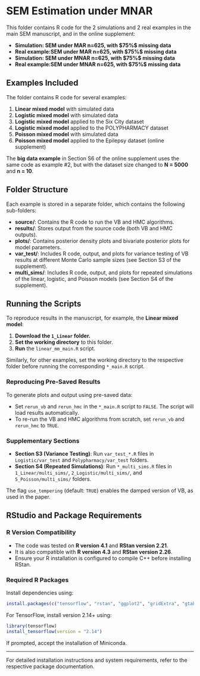 # SEM Estimation under MNAR

This folder contains R code for the 2 simulations and 2 real examples in the main SEM manuscript, and in the online supplement:

- **Simulation: SEM under MAR n=625, with $75%\$ missing data**
- **Real example:SEM under MAR n=625, with $75%\$ missing data**
-  **Simulation: SEM under MNAR n=625, with $75%\$ missing data**
- **Real example:SEM under MNAR n=625, with $75%\$ missing data**

## Examples Included

The folder contains R code for several examples:

1. **Linear mixed model** with simulated data
2. **Logistic mixed model** with simulated data
3. **Logistic mixed model** applied to the Six City dataset
4. **Logistic mixed model** applied to the POLYPHARMACY dataset
5. **Poisson mixed model** with simulated data
6. **Poisson mixed model** applied to the Epilepsy dataset (online supplement)

The **big data example** in Section S6 of the online supplement uses the same code as example #2, but with the dataset size changed to **N = 5000** and **n = 10**.

## Folder Structure

Each example is stored in a separate folder, which contains the following sub-folders:

- **source/**: Contains the R code to run the VB and HMC algorithms.
- **results/**: Stores output from the source code (both VB and HMC outputs).
- **plots/**: Contains posterior density plots and bivariate posterior plots for model parameters.
- **var_test/**: Includes R code, output, and plots for variance testing of VB results at different Monte Carlo sample sizes (see Section S3 of the supplement).
- **multi_sims/**: Includes R code, output, and plots for repeated simulations of the linear, logistic, and Poisson models (see Section S4 of the supplement).

## Running the Scripts

To reproduce results in the manuscript, for example, the **Linear mixed model**:

1. **Download the `1_Linear` folder.**
2. **Set the working directory** to this folder.
3. **Run** the `linear_mm_main.R` script.

Similarly, for other examples, set the working directory to the respective folder before running the corresponding `*_main.R` script.

### **Reproducing Pre-Saved Results**

To generate plots and output using pre-saved data:

- Set `rerun_vb` and `rerun_hmc` in the `*_main.R` script to `FALSE`. The script will load results automatically.
- To re-run the VB and HMC algorithms from scratch, set `rerun_vb` and `rerun_hmc` to `TRUE`.

### **Supplementary Sections**

- **Section S3 (Variance Testing)**: Run `var_test_*.R` files in `Logistic/var_test` and `Polypharmacy/var_test` folders.
- **Section S4 (Repeated Simulations)**: Run `*_multi_sims.R` files in `1_Linear/multi_sims/`, `2_Logistic/multi_sims/`, and `5_Poisson/multi_sims/` folders.

The flag `use_tempering` (default: `TRUE`) enables the damped version of VB, as used in the paper.

## RStudio and Package Requirements

### **R Version Compatibility**

- The code was tested on **R version 4.1** and **RStan version 2.21**.
- It is also compatible with **R version 4.3** and **RStan version 2.26**.
- Ensure your R installation is configured to compile C++ before installing RStan.

### **Required R Packages**

Install dependencies using:

```r
install.packages(c("tensorflow", "rstan", "ggplot2", "gridExtra", "gtable", "mvtnorm", "dplyr"))
```

For TensorFlow, install version 2.14+ using:

```r
library(tensorflow)
install_tensorflow(version = "2.14")
```

If prompted, accept the installation of Miniconda.

---

For detailed installation instructions and system requirements, refer to the respective package documentation.
